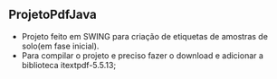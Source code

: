 ﻿## ProjetoPdfJava

 - Projeto feito em SWING para criação de etiquetas de amostras de solo(em fase inicial).
 - Para compilar o projeto e preciso fazer o download  e adicionar a biblioteca itextpdf-5.5.13;

